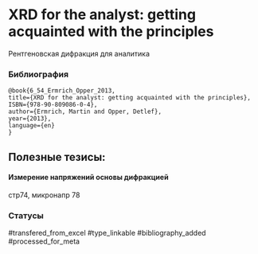 # XRD for the analyst: getting acquainted with the principles

Рентгеновская дифракция для аналитика

### Библиография
```
@book{6_54_Ermrich_Opper_2013,
title={XRD for the analyst: getting acquainted with the principles},
ISBN={978-90-809086-0-4},
author={Ermrich, Martin and Opper, Detlef},
year={2013},
language={en}
}
```

## Полезные тезисы:

#### Измерение напряжений основы дифракцией
стр74, микронапр 78


### Статусы
#transfered_from_excel 
#type_linkable 
#bibliography_added
#processed_for_meta
